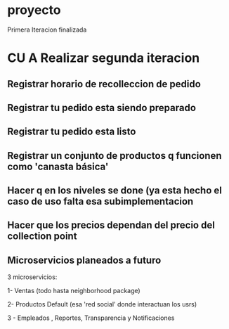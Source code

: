 # proyecto
Primera Iteracion finalizada

# CU A Realizar segunda iteracion

## Registrar horario de recolleccion de pedido

## Registrar tu pedido esta siendo preparado

## Registrar tu pedido esta listo

## Registrar un conjunto de productos q funcionen como 'canasta básica'

## Hacer q en los niveles se done (ya esta hecho el caso de uso falta esa subimplementacion

## Hacer que los precios dependan del precio del collection point 


## Microservicios planeados a futuro

3 microservicios:

1- Ventas (todo hasta neighborhood package)

2- Productos Default (esa 'red social' donde interactuan los usrs)

3 - Empleados  , Reportes,  Transparencia y Notificaciones







